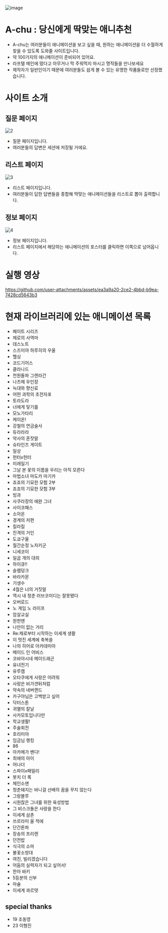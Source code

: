 ![image](https://github.com/user-attachments/assets/d3cb9aa1-c822-4dff-9414-635e2b2cf5d5)



# A-chu : 당신에게 딱맞는 애니추천
- A-chu는 여러분들이 애니메이션을 보고 싶을 때, 원하는 애니메이션을 더 수월하게 찾을 수 있도록 도와줄 사이트입니다.
- 약 100가지의 애니메이션이 준비되어 있어요.
- 라프텔 메인에 떴다고 아무거나 막 주워먹지 마시고 명작들을 만나보세요
- 제작자가 일반인이기 때문에 여러분들도 쉽게 볼 수 있는 유명한 작품들로만 선정했습니다.


# 사이트 소개


## 질문 페이지
![2](https://github.com/user-attachments/assets/568b38f5-f355-4679-b7f4-341404a1a339)

- 질문 페이지입니다.
- 여러분들의 답변은 세션에 저장될 거에요.


## 리스트 페이지
![3](https://github.com/user-attachments/assets/5e759e3b-34a5-49f2-aefa-e0a2b06efb92)

- 리스트 페이지입니다.
- 여러분들이 답한 답변들을 종합해 딱맞는 애니메이션들을 리스트로 뽑아 출력합니다.


## 정보 페이지
![4](https://github.com/user-attachments/assets/39a5ea61-d9c5-43a2-8a4a-e42c46ddd319)

- 정보 페이지입니다.
- 리스트 페이지에서 해당하는 애니메이션의 포스터를 클릭하면 이쪽으로 넘어옵니다.



# 실행 영상

https://github.com/user-attachments/assets/ea3a9a20-2ce2-4bbd-b9ea-7428cd5643b3



# 현재 라이브러리에 있는 애니메이션 목록
- 페이트 시리즈
- 제로의 사역마
- 데스노트
- 스즈미야 하루히의 우울
- 헬싱
- 코드기어스
- 클라나드
- 천원돌파 그렌라간
- 나츠메 우인장
- 늑대와 향신료
- 어떤 과학의 초전자포
- 토라도라
- 너에게 닿기를
- 모노가타리
- 케이온!
- 강철의 연금술사
- 듀라라라
- 약사의 혼잣말
- 슈타인즈 게이트
- 일상
- 헌터x헌터
- 미래일기
- 그날 본 꽃의 이름을 우리는 아직 모른다
- 마법소녀 마도카 마기카
- 죠죠의 기묘한 모험 2부
- 죠죠의 기묘한 모험 3부
- 빙과
- 사쿠라장의 애완 그녀
- 사이코패스
- 소아온
- 경계의 저편
- 킬라킬
- 진격의 거인
- 도쿄구울
- 월간순정 노자키군
- 니세코이
- 일곱 개의 대죄
- 하이큐!!
- 슬램덩크
- 바라카몬
- 기생수
- 4월은 너의 거짓말
- 역시 내 청춘 러브코미디는 잘못됐다
- 오버로드
- 노 게임 노 라이프
- 암살교실
- 원펀맨
- 나만이 없는 거리
- Re:제로부터 시작하는 이세계 생활
- 이 멋진 세계에 축복을
- 나의 히어로 아카데미아
- 메이드 인 어비스
- 코바야시네 메이드래곤
- 유녀전기
- 유루캠
- 오타쿠에게 사랑은 어려워
- 사랑은 비가갠뒤처럼
- 약속의 네버랜드
- 카구야님은 고백받고 싶어
- 닥터스톤
- 귀멸의 칼날
- 사카모토입니다만
- 학교생활!
- 주술회전
- 호리미야
- 임금님 랭킹
- 86
- 아카메가 벤다!
- 최애의 아이
- 어나더
- 스파이x패밀리
- 봇치 더 록
- 체인소맨
- 청춘돼지는 바니걸 선배의 꿈을 꾸지 않는다
- 그랑블루
- 시원찮은 그녀를 위한 육성방법
- 그 비스크돌은 사랑을 한다
- 이세계 삼촌
- 쓰르라미 울 적에
- 단간론파
- 장송의 프리렌
- 던전밥
- 식극의 소마
- 불꽃소방대
- 여친, 빌리겠습니다
- 어둠의 실력자가 되고 싶어서!
- 한마 바키
- 5등분의 신부
- 마슐
- 이세계 콰르텟


## special thanks

- 19 조동영
- 23 이형진
